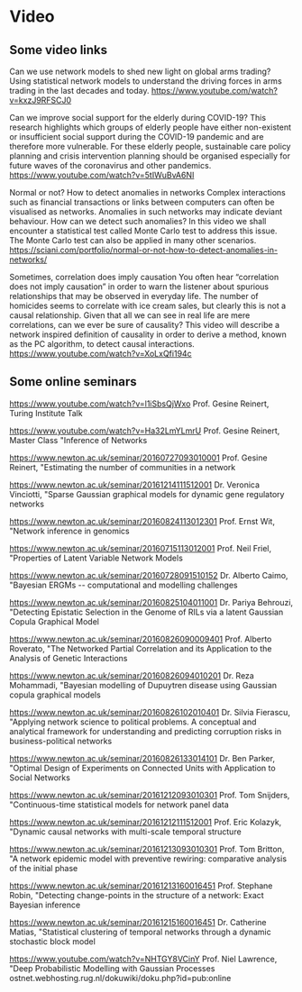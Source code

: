 # Video

## Some video links
Can we use network models to shed new light on global arms trading?
Using statistical network models to understand the driving forces in arms trading in the last decades and today.
https://www.youtube.com/watch?v=kxzJ9RFSCJ0

Can we improve social support for the elderly during COVID-19?
This research highlights which groups of elderly people have either non-existent or insufficient social support during the COVID-19 pandemic and are therefore more vulnerable. For these elderly people, sustainable care policy planning and crisis intervention planning should be organised especially for future waves of the coronavirus and other pandemics.
https://www.youtube.com/watch?v=5tIWuBvA6NI

Normal or not? How to detect anomalies in networks
Complex interactions such as financial transactions or links between computers can often be visualised as networks. Anomalies in such networks may indicate deviant behaviour. How can we detect such anomalies?
In this video we shall encounter a statistical test called Monte Carlo test to address this issue. The Monte Carlo test can also be applied in many other scenarios.
https://sciani.com/portfolio/normal-or-not-how-to-detect-anomalies-in-networks/

Sometimes, correlation does imply causation
You often hear “correlation does not imply causation” in order to warn the listener about spurious relationships that may be observed in everyday life. The number of homicides seems to correlate with ice cream sales, but clearly this is not a causal relationship. Given that all we can see in real life are mere correlations, can we ever be sure of causality? This video will describe a network inspired definition of causality in order to derive a method, known as the PC algorithm, to detect causal interactions.
https://www.youtube.com/watch?v=XoLxQfi194c

 

## Some online seminars
https://www.youtube.com/watch?v=l1iSbsQjWxo Prof. Gesine Reinert, Turing Institute Talk

https://www.youtube.com/watch?v=Ha32LmYLmrU Prof. Gesine Reinert, Master Class "Inference of Networks

https://www.newton.ac.uk/seminar/20160727093010001 Prof. Gesine Reinert, "Estimating the number of communities in a network

https://www.newton.ac.uk/seminar/20161214111512001 Dr. Veronica Vinciotti, "Sparse Gaussian graphical models for dynamic gene regulatory networks

https://www.newton.ac.uk/seminar/20160824113012301 Prof. Ernst Wit, "Network inference in genomics

https://www.newton.ac.uk/seminar/20160715113012001 Prof. Neil Friel, "Properties of Latent Variable Network Models

https://www.newton.ac.uk/seminar/20160728091510152 Dr. Alberto Caimo, "Bayesian ERGMs -- computational and modelling challenges

https://www.newton.ac.uk/seminar/20160825104011001 Dr. Pariya Behrouzi, "Detecting Epistatic Selection in the Genome of RILs via a latent Gaussian Copula Graphical Model

https://www.newton.ac.uk/seminar/20160826090009401 Prof. Alberto Roverato, "The Networked Partial Correlation and its Application to the Analysis of Genetic Interactions

https://www.newton.ac.uk/seminar/20160826094010201 Dr. Reza Mohammadi, "Bayesian modelling of Dupuytren disease using Gaussian copula graphical models

https://www.newton.ac.uk/seminar/20160826102010401 Dr. Silvia Fierascu, "Applying network science to political problems. A conceptual and analytical framework for understanding and predicting corruption risks in business-political networks

https://www.newton.ac.uk/seminar/20160826133014101 Dr. Ben Parker, "Optimal Design of Experiments on Connected Units with Application to Social Networks

https://www.newton.ac.uk/seminar/20161212093010301 Prof. Tom Snijders, "Continuous-time statistical models for network panel data

https://www.newton.ac.uk/seminar/20161212111512001 Prof. Eric Kolazyk, "Dynamic causal networks with multi-scale temporal structure

https://www.newton.ac.uk/seminar/20161213093010301 Prof. Tom Britton, "A network epidemic model with preventive rewiring: comparative analysis of the initial phase

https://www.newton.ac.uk/seminar/20161213160016451 Prof. Stephane Robin, "Detecting change-points in the structure of a network: Exact Bayesian inference

https://www.newton.ac.uk/seminar/20161215160016451 Dr. Catherine Matias, "Statistical clustering of temporal networks through a dynamic stochastic block model

https://www.youtube.com/watch?v=NHTGY8VCinY Prof. Niel Lawrence, "Deep Probabilistic Modelling with Gaussian Processes ostnet.webhosting.rug.nl/dokuwiki/doku.php?id=pub:online

